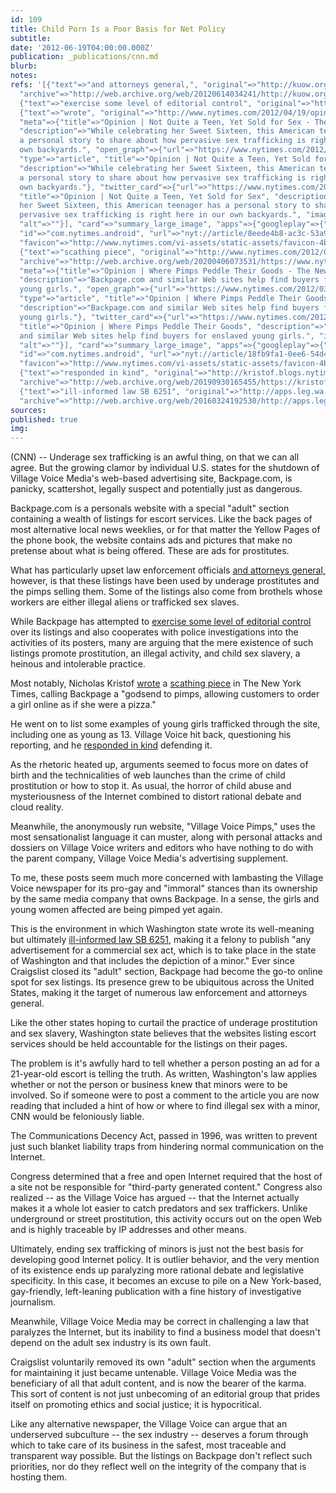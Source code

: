 ```yaml
---
id: 109
title: Child Porn Is a Poor Basis for Net Policy
subtitle: 
date: '2012-06-19T04:00:00.000Z'
publication: _publications/cnn.md
blurb: 
notes: 
refs: '[{"text"=>"and attorneys general,", "original"=>"http://kuow.org/program.php?id=26973",
  "archive"=>"http://web.archive.org/web/20120614034241/http://kuow.org:80/program.php?id=26973"},
  {"text"=>"exercise some level of editorial control", "original"=>"http://www.law.com/image/cc/mcdougall_statement.pdf"},
  {"text"=>"wrote", "original"=>"http://www.nytimes.com/2012/04/19/opinion/kristof-not-quite-a-teen-yet-sold-for-sex.html",
  "meta"=>{"title"=>"Opinion | Not Quite a Teen, Yet Sold for Sex - The New York Times",
  "description"=>"While celebrating her Sweet Sixteen, this American teenager has
  a personal story to share about how pervasive sex trafficking is right here in our
  own backyards.", "open_graph"=>{"url"=>"https://www.nytimes.com/2012/04/19/opinion/kristof-not-quite-a-teen-yet-sold-for-sex.html",
  "type"=>"article", "title"=>"Opinion | Not Quite a Teen, Yet Sold for Sex", "images"=>[{"url"=>"https://static01.nyt.com/images/2018/04/03/opinion/nicholas-kristof/nicholas-kristof-facebookJumbo-v2.png"}],
  "description"=>"While celebrating her Sweet Sixteen, this American teenager has
  a personal story to share about how pervasive sex trafficking is right here in our
  own backyards."}, "twitter_card"=>{"url"=>"https://www.nytimes.com/2012/04/19/opinion/kristof-not-quite-a-teen-yet-sold-for-sex.html",
  "title"=>"Opinion | Not Quite a Teen, Yet Sold for Sex", "description"=>"While celebrating
  her Sweet Sixteen, this American teenager has a personal story to share about how
  pervasive sex trafficking is right here in our own backyards.", "images"=>[{"url"=>"https://static01.nyt.com/images/2018/04/03/opinion/nicholas-kristof/nicholas-kristof-videoSixteenByNineJumbo1600-v2.png",
  "alt"=>""}], "card"=>"summary_large_image", "apps"=>{"googleplay"=>{"name"=>"NYTimes",
  "id"=>"com.nytimes.android", "url"=>"nyt://article/8eede4b8-ac3c-53a9-8797-8a31b8c99911"}}},
  "favicon"=>"http://www.nytimes.com/vi-assets/static-assets/favicon-4bf96cb6a1093748bf5b3c429accb9b4.ico"}},
  {"text"=>"scathing piece", "original"=>"http://www.nytimes.com/2012/03/18/opinion/sunday/kristof-where-pimps-peddle-their-goods.html",
  "archive"=>"http://web.archive.org/web/20200406073531/https://www.nytimes.com/2012/03/18/opinion/sunday/kristof-where-pimps-peddle-their-goods.html",
  "meta"=>{"title"=>"Opinion | Where Pimps Peddle Their Goods - The New York Times",
  "description"=>"Backpage.com and similar Web sites help find buyers for enslaved
  young girls.", "open_graph"=>{"url"=>"https://www.nytimes.com/2012/03/18/opinion/sunday/kristof-where-pimps-peddle-their-goods.html",
  "type"=>"article", "title"=>"Opinion | Where Pimps Peddle Their Goods", "images"=>[{"url"=>"https://static01.nyt.com/images/2018/04/03/opinion/nicholas-kristof/nicholas-kristof-facebookJumbo-v2.png"}],
  "description"=>"Backpage.com and similar Web sites help find buyers for enslaved
  young girls."}, "twitter_card"=>{"url"=>"https://www.nytimes.com/2012/03/18/opinion/sunday/kristof-where-pimps-peddle-their-goods.html",
  "title"=>"Opinion | Where Pimps Peddle Their Goods", "description"=>"Backpage.com
  and similar Web sites help find buyers for enslaved young girls.", "images"=>[{"url"=>"https://static01.nyt.com/images/2018/04/03/opinion/nicholas-kristof/nicholas-kristof-videoSixteenByNineJumbo1600-v2.png",
  "alt"=>""}], "card"=>"summary_large_image", "apps"=>{"googleplay"=>{"name"=>"NYTimes",
  "id"=>"com.nytimes.android", "url"=>"nyt://article/18fb9fa1-0ee6-54d4-afe0-7aee995ff017"}}},
  "favicon"=>"http://www.nytimes.com/vi-assets/static-assets/favicon-4bf96cb6a1093748bf5b3c429accb9b4.ico"}},
  {"text"=>"responded in kind", "original"=>"http://kristof.blogs.nytimes.com/2012/03/21/responding-to-village-voice-on-sex-trafficking/",
  "archive"=>"http://web.archive.org/web/20190930165455/https://kristof.blogs.nytimes.com/2012/03/21/responding-to-village-voice-on-sex-trafficking/"},
  {"text"=>"ill-informed law SB 6251", "original"=>"http://apps.leg.wa.gov/billinfo/summary.aspx?bill=6251",
  "archive"=>"http://web.archive.org/web/20160324192530/http://apps.leg.wa.gov/billinfo/summary.aspx?bill=6251"}]'
sources: 
published: true
img: 
---
```

(CNN) -- Underage sex trafficking is an awful thing, on that we can all agree. But the growing clamor by individual U.S. states for the shutdown of Village Voice Media's web-based advertising site, Backpage.com, is panicky, scattershot, legally suspect and potentially just as dangerous.

Backpage.com is a personals website with a special "adult" section containing a wealth of listings for escort services. Like the back pages of most alternative local news weeklies, or for that matter the Yellow Pages of the phone book, the website contains ads and pictures that make no pretense about what is being offered. These are ads for prostitutes.

What has particularly upset law enforcement officials [and attorneys general,](http://kuow.org/program.php?id=26973) however, is that these listings have been used by underage prostitutes and the pimps selling them. Some of the listings also come from brothels whose workers are either illegal aliens or trafficked sex slaves.

While Backpage has attempted to [exercise some level of editorial control](http://www.law.com/image/cc/mcdougall_statement.pdf) over its listings and also cooperates with police investigations into the activities of its posters, many are arguing that the mere existence of such listings promote prostitution, an illegal activity, and child sex slavery, a heinous and intolerable practice.

Most notably, Nicholas Kristof [wrote](http://www.nytimes.com/2012/04/19/opinion/kristof-not-quite-a-teen-yet-sold-for-sex.html) a [scathing piece](http://www.nytimes.com/2012/03/18/opinion/sunday/kristof-where-pimps-peddle-their-goods.html) in The New York Times, calling Backpage a "godsend to pimps, allowing customers to order a girl online as if she were a pizza."

He went on to list some examples of young girls trafficked through the site, including one as young as 13. Village Voice hit back, questioning his reporting, and he [responded in kind](http://kristof.blogs.nytimes.com/2012/03/21/responding-to-village-voice-on-sex-trafficking/) defending it.

As the rhetoric heated up, arguments seemed to focus more on dates of birth and the technicalities of web launches than the crime of child prostitution or how to stop it. As usual, the horror of child abuse and mysteriousness of the Internet combined to distort rational debate and cloud reality. 

Meanwhile, the anonymously run website, "Village Voice Pimps," uses the most sensationalist language it can muster, along with personal attacks and dossiers on Village Voice writers and editors who have nothing to do with the parent company, Village Voice Media's advertising supplement.

To me, these posts seem much more concerned with lambasting the Village Voice newspaper for its pro-gay and "immoral" stances than its ownership by the same media company that owns Backpage. In a sense, the girls and young women affected are being pimped yet again.

This is the environment in which Washington state wrote its well-meaning but ultimately [ill-informed law SB 6251](http://apps.leg.wa.gov/billinfo/summary.aspx?bill=6251), making it a felony to publish "any advertisement for a commercial sex act, which is to take place in the state of Washington and that includes the depiction of a minor." Ever since Craigslist closed its "adult" section, Backpage had become the go-to online spot for sex listings. Its presence grew to be ubiquitous across the United States, making it the target of numerous law enforcement and attorneys general.

Like the other states hoping to curtail the practice of underage prostitution and sex slavery, Washington state believes that the websites listing escort services should be held accountable for the listings on their pages.

The problem is it's awfully hard to tell whether a person posting an ad for a 21-year-old escort is telling the truth. As written, Washington's law applies whether or not the person or business knew that minors were to be involved. So if someone were to post a comment to the article you are now reading that included a hint of how or where to find illegal sex with a minor, CNN would be feloniously liable.

The Communications Decency Act, passed in 1996, was written to prevent just such blanket liability traps from hindering normal communication on the Internet.

Congress determined that a free and open Internet required that the host of a site not be responsible for "third-party generated content." Congress also realized -- as the Village Voice has argued -- that the Internet actually makes it a whole lot easier to catch predators and sex traffickers. Unlike underground or street prostitution, this activity occurs out on the open Web and is highly traceable by IP addresses and other means.

Ultimately, ending sex trafficking of minors is just not the best basis for developing good Internet policy. It is outlier behavior, and the very mention of its existence ends up paralyzing more rational debate and legislative specificity. In this case, it becomes an excuse to pile on a New York-based, gay-friendly, left-leaning publication with a fine history of investigative journalism.

Meanwhile, Village Voice Media may be correct in challenging a law that paralyzes the Internet, but its inability to find a business model that doesn't depend on the adult sex industry is its own fault.

Craigslist voluntarily removed its own "adult" section when the arguments for maintaining it just became untenable. Village Voice Media was the beneficiary of all that adult content, and is now the bearer of the karma. This sort of content is not just unbecoming of an editorial group that prides itself on promoting ethics and social justice; it is hypocritical.

Like any alternative newspaper, the Village Voice can argue that an underserved subculture -- the sex industry -- deserves a forum through which to take care of its business in the safest, most traceable and transparent way possible. But the listings on Backpage don't reflect such priorities, nor do they reflect well on the integrity of the company that is hosting them.
